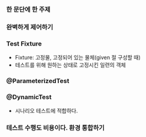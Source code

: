 ### 한 문단에 한 주제

### 완벽하게 제어하기

### Test Fixture

- Fixture: 고정물, 고정되어 있는 물체(given 절 구성할 때)
- 테스트를 위해 원하는 상태로 고정시킨 일련의 객체

### @ParameterizedTest

### @DynamicTest

- 시나리오 테스트에 적합하다.

### 테스트 수행도 비용이다. 환경 통합하기

